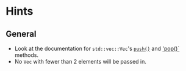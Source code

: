 # Hints

## General

- Look at the documentation for `std::vec::Vec`'s [`push()`](https://doc.rust-lang.org/std/vec/struct.Vec.html#method.push) and ['pop()`](https://doc.rust-lang.org/std/vec/struct.Vec.html#method.pop) methods.
- No `Vec` with fewer than 2 elements will be passed in.

